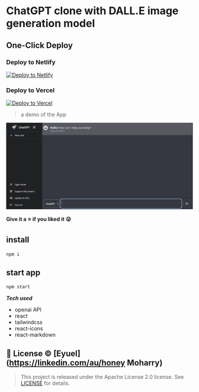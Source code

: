 # ChatGPT clone with DALL.E image generation model

## One-Click Deploy

### Deploy to Netlify

[![Deploy to Netlify](https://www.netlify.com/img/deploy/button.svg)](https://app.netlify.com/start/deploy?repository=https://github.com/aiexpert-79/chatbot-react-web)

### Deploy to Vercel

[![Deploy to Vercel](https://vercel.com/button)](https://vercel.com/new/clone?repository-url=https://github.com/aiexpert-79/chatbot-react-web&project-name=chatgpt-and-dalle&repo-name=chatbot-react-web)

> a demo of the App

<img src="_pics/demo.gif" width="800px" alt="android icon"/>

**Give it a ⭐ if you liked it 😜**

## install

```bash
npm i
```

## start app

```bash
npm start
```

**_Tech used_**

- openai API
- react
- tailwindcss
- react-icons
- react-markdown

## 📝 License © [Eyuel](https://linkedin.com/au/honey Moharry)

> This project is released under the Apache License 2.0 license. See [LICENSE](./LICENSE) for details.
